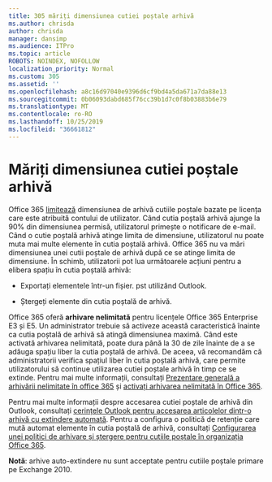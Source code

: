 ```yaml
---
title: 305 măriți dimensiunea cutiei poștale arhivă
ms.author: chrisda
author: chrisda
manager: dansimp
ms.audience: ITPro
ms.topic: article
ROBOTS: NOINDEX, NOFOLLOW
localization_priority: Normal
ms.custom: 305
ms.assetid: ''
ms.openlocfilehash: a8c16d97040e9396d6cf9bd4a5da671a7da88e13
ms.sourcegitcommit: 0b06093dabd685f76cc39b1d7c0f8b03883b6e79
ms.translationtype: MT
ms.contentlocale: ro-RO
ms.lasthandoff: 10/25/2019
ms.locfileid: "36661812"
---
```

# <a name="increase-the-archive-mailbox-size"></a>Măriți dimensiunea cutiei poștale arhivă

Office 365 [limitează](https://docs.microsoft.com/office365/servicedescriptions/exchange-online-service-description/exchange-online-limits#mailbox-storage-limits) dimensiunea de arhivă cutiile poștale bazate pe licența care este atribuită contului de utilizator. Când cutia poștală arhivă ajunge la 90% din dimensiunea permisă, utilizatorul primește o notificare de e-mail. Când o cutie poștală arhivă atinge limita de dimensiune, utilizatorul nu poate muta mai multe elemente în cutia poștală arhivă. Office 365 nu va mări dimensiunea unei cutii poștale de arhivă după ce se atinge limita de dimensiune. În schimb, utilizatorii pot lua următoarele acțiuni pentru a elibera spațiu în cutia poștală arhivă:

- Exportați elementele într-un fișier. pst utilizând Outlook.

- Ștergeți elemente din cutia poștală de arhivă.

Office 365 oferă **arhivare nelimitată** pentru licențele Office 365 Enterprise E3 și E5. Un administrator trebuie să activeze această caracteristică înainte ca cutia poștală de arhivă să atingă dimensiunea maximă. Când este activată arhivarea nelimitată, poate dura până la 30 de zile înainte de a se adăuga spațiu liber la cutia poștală de arhivă. De aceea, vă recomandăm că administratorii verifica spațiul liber în cutia poștală arhivă, care permite utilizatorului să continue utilizarea cutiei poștale arhivă în timp ce se extinde. Pentru mai multe informații, consultați [Prezentare generală a arhivării nelimitate în office 365](https://docs.microsoft.com/office365/securitycompliance/unlimited-archiving) și [activați arhivarea nelimitată în Office 365](https://docs.microsoft.com/office365/securitycompliance/enable-unlimited-archiving).

Pentru mai multe informații despre accesarea cutiei poștale de arhivă din Outlook, consultați [cerințele Outlook pentru accesarea articolelor dintr-o arhivă cu extindere automată](https://docs.microsoft.com/office365/securitycompliance/unlimited-archiving#outlook-requirements-for-accessing-items-in-an-auto-expanded-archive). Pentru a configura o politică de retenție care mută automat elemente în cutia poștală de arhivă, consultați [Configurarea unei politici de arhivare și ștergere pentru cutiile poștale în organizația Office 365](https://docs.microsoft.com/office365/securitycompliance/set-up-an-archive-and-deletion-policy-for-mailboxes).

**Notă**: arhive auto-extindere nu sunt acceptate pentru cutiile poștale primare pe Exchange 2010.
